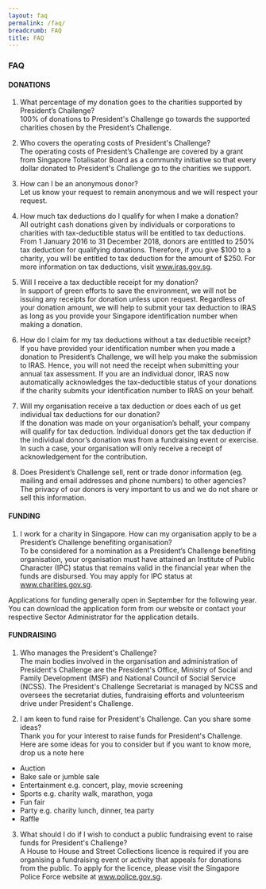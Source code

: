 ```yaml
---
layout: faq
permalink: /faq/
breadcrumb: FAQ
title: FAQ
---
```


### **FAQ**

#### **DONATIONS**

1. What percentage of my donation goes to the charities supported by President’s Challenge?
<br>100% of donations to President's Challenge go towards the supported charities chosen by the President’s Challenge.

2. Who covers the operating costs of President's Challenge?
<br>The operating costs of President’s Challenge are covered by a grant from Singapore Totalisator Board as a community initiative so that every dollar donated to President's Challenge go to the charities we support.

3. How can I be an anonymous donor?
<br>Let us know your request to remain anonymous and we will respect your request.

4. How much tax deductions do I qualify for when I make a donation?
<br>All outright cash donations given by individuals or corporations to charities with tax-deductible status will be entitled to tax deductions. From 1 January 2016 to 31 December 2018, donors are entitled to 250% tax deduction for qualifying donations. Therefore, if you give $100 to a charity, you will be entitled to tax deduction for the amount of $250. For more information on tax deductions, visit www.iras.gov.sg.

5. Will I receive a tax deductible receipt for my donation?
<br>In support of green efforts to save the environment, we will not be issuing any receipts for donation unless upon request. Regardless of your donation amount, we will help to submit your tax deduction to IRAS as long as you provide your Singapore identification number when making a donation.

6. How do I claim for my tax deductions without a tax deductible receipt?
<br>If you have provided your identification number when you made a donation to President’s Challenge, we will help you make the submission to IRAS. Hence, you will not need the receipt when submitting your annual tax assessment. If you are an individual donor, IRAS now automatically acknowledges the tax-deductible status of your donations if the charity submits your identification number to IRAS on your behalf.

7. Will my organisation receive a tax deduction or does each of us get individual tax deductions for our donation?
<br>If the donation was made on your organisation’s behalf, your company will qualify for tax deduction. Individual donors get the tax deduction if the individual donor’s donation was from a fundraising event or exercise. In such a case, your organisation will only receive a receipt of acknowledgement for the contribution.

8. Does President’s Challenge sell, rent or trade donor information (eg. mailing and email addresses and phone numbers) to other agencies?
<br>The privacy of our donors is very important to us and we do not share or sell this information.

#### **FUNDING**

1. I work for a charity in Singapore. How can my organisation apply to be a President’s Challenge benefiting organisation?
<br>To be considered for a nomination as a President’s Challenge benefiting organisation, your organisation must have attained an Institute of Public Character (IPC) status that remains valid in the financial year when the funds are disbursed. You may apply for IPC status at www.charities.gov.sg.
 
Applications for funding generally open in September for the following year. You can download the application form from our website or contact your respective Sector Administrator for the application details.

#### **FUNDRAISING**

1. Who manages the President's Challenge?
<br>The main bodies involved in the organisation and administration of President's Challenge are the President's Office, Ministry of Social and Family Development (MSF) and National Council of Social Service (NCSS).  The President's Challenge Secretariat is managed by NCSS and oversees the secretariat duties, fundraising efforts and volunteerism drive under President's Challenge.

2. I am keen to fund raise for President's Challenge. Can you share some ideas?
<br>Thank you for your interest to raise funds for President's Challenge.  Here are some ideas for you to consider but if you want to know more, drop us a note here 
- Auction
- Bake sale or jumble sale
- Entertainment e.g. concert, play, movie screening
- Sports e.g. charity walk, marathon, yoga
- Fun fair
- Party e.g. charity lunch, dinner, tea party
- Raffle
 
3. What should I do if I wish to conduct a public fundraising event to raise funds for President's Challenge?
<br>A House to House and Street Collections licence is required if you are organising a fundraising event or activity that appeals for donations from the public. To apply for the licence, please visit the Singapore Police Force website at www.police.gov.sg.
